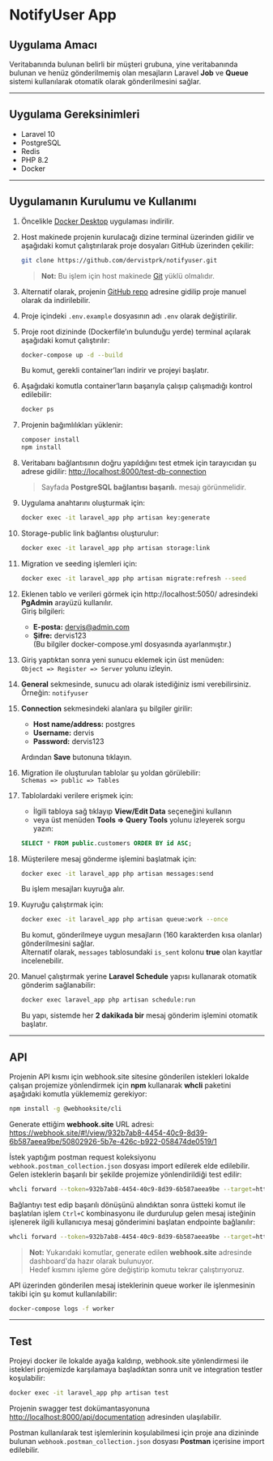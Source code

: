 # NotifyUser App

## Uygulama Amacı
Veritabanında bulunan belirli bir müşteri grubuna, yine veritabanında bulunan ve henüz gönderilmemiş olan mesajların Laravel **Job** ve **Queue** sistemi kullanılarak otomatik olarak gönderilmesini sağlar.

---

## Uygulama Gereksinimleri
* Laravel 10
* PostgreSQL
* Redis
* PHP 8.2
* Docker

---

## Uygulamanın Kurulumu ve Kullanımı

1. Öncelikle [Docker Desktop](https://www.docker.com/products/docker-desktop/) uygulaması indirilir.
2. Host makinede projenin kurulacağı dizine terminal üzerinden gidilir ve aşağıdaki komut çalıştırılarak proje dosyaları GitHub üzerinden çekilir:

   ```bash
   git clone https://github.com/dervistprk/notifyuser.git
   ```

   > **Not:** Bu işlem için host makinede [Git](https://git-scm.com/downloads) yüklü olmalıdır.

3. Alternatif olarak, projenin [GitHub repo](https://github.com/dervistprk/notifyuser) adresine gidilip proje manuel olarak da indirilebilir.
4. Proje içindeki `.env.example` dosyasının adı `.env` olarak değiştirilir.
5. Proje root dizininde (Dockerfile’ın bulunduğu yerde) terminal açılarak aşağıdaki komut çalıştırılır:

   ```bash
   docker-compose up -d --build
   ```

   Bu komut, gerekli container’ları indirir ve projeyi başlatır.

6. Aşağıdaki komutla container’ların başarıyla çalışıp çalışmadığı kontrol edilebilir:

   ```bash
   docker ps
   ```

7. Projenin bağımlılıkları yüklenir:

   ```bash
   composer install
   npm install
   ```

8. Veritabanı bağlantısının doğru yapıldığını test etmek için tarayıcıdan şu adrese gidilir: [http://localhost:8000/test-db-connection](http://localhost:8000/test-db-connection)

   > Sayfada **PostgreSQL bağlantısı başarılı.** mesajı görünmelidir.

9. Uygulama anahtarını oluşturmak için:

   ```bash
   docker exec -it laravel_app php artisan key:generate
   ```

10. Storage-public link bağlantısı oluşturulur:

    ```bash
    docker exec -it laravel_app php artisan storage:link
    ```

11. Migration ve seeding işlemleri için:

    ```bash
    docker exec -it laravel_app php artisan migrate:refresh --seed
    ```

12. Eklenen tablo ve verileri görmek için http://localhost:5050/ adresindeki **PgAdmin** arayüzü kullanılır.  
    Giriş bilgileri:
    * **E-posta:** dervis@admin.com
    * **Şifre:** dervis123  
      (Bu bilgiler docker-compose.yml dosyasında ayarlanmıştır.)

13. Giriş yaptıktan sonra yeni sunucu eklemek için üst menüden:  
    `Object => Register => Server` yolunu izleyin.

14. **General** sekmesinde, sunucu adı olarak istediğiniz ismi verebilirsiniz. Örneğin: `notifyuser`

15. **Connection** sekmesindeki alanlara şu bilgiler girilir:
    * **Host name/address:** postgres
    * **Username:** dervis
    * **Password:** dervis123

    Ardından **Save** butonuna tıklayın.

16. Migration ile oluşturulan tablolar şu yoldan görülebilir:  
    `Schemas => public => Tables`

17. Tablolardaki verilere erişmek için:
    * İlgili tabloya sağ tıklayıp **View/Edit Data** seçeneğini kullanın
    * veya üst menüden **Tools => Query Tools** yolunu izleyerek sorgu yazın:

    ```sql
    SELECT * FROM public.customers ORDER BY id ASC;
    ```

18. Müşterilere mesaj gönderme işlemini başlatmak için:

    ```bash
    docker exec -it laravel_app php artisan messages:send
    ```

    Bu işlem mesajları kuyruğa alır.

19. Kuyruğu çalıştırmak için:

    ```bash
    docker exec -it laravel_app php artisan queue:work --once
    ```

    Bu komut, gönderilmeye uygun mesajların (160 karakterden kısa olanlar) gönderilmesini sağlar.  
    Alternatif olarak, `messages` tablosundaki `is_sent` kolonu **true** olan kayıtlar incelenebilir.

20. Manuel çalıştırmak yerine **Laravel Schedule** yapısı kullanarak otomatik gönderim sağlanabilir:

    ```bash
    docker exec laravel_app php artisan schedule:run
    ```

    Bu yapı, sistemde her **2 dakikada bir** mesaj gönderim işlemini otomatik başlatır.

---

## API

Projenin API kısmı için webhook.site sitesine gönderilen istekleri lokalde çalışan projemize yönlendirmek için **npm** kullanarak **whcli** paketini aşağıdaki komutla yüklememiz gerekiyor:

```bash
npm install -g @webhooksite/cli
```

Generate ettiğim **webhook.site** URL adresi:  
https://webhook.site/#!/view/932b7ab8-4454-40c9-8d39-6b587aeea9be/50802926-5b7e-426c-b922-058474de0519/1

İstek yaptığım postman request koleksiyonu `webhook.postman_collection.json` dosyası import edilerek elde edilebilir.  
Gelen isteklerin başarılı bir şekilde projemize yönlendirildiği test edilir:

```bash
whcli forward --token=932b7ab8-4454-40c9-8d39-6b587aeea9be --target=http://localhost:8000/api/test-api-connection
```

Bağlantıyı test edip başarılı dönüşünü alındıktan sonra üstteki komut ile başlatılan işlem `Ctrl+C` kombinasyonu ile durdurulup gelen mesaj isteğinin işlenerek ilgili kullanıcıya mesaj gönderimini başlatan endpointe bağlanılır:

```bash
whcli forward --token=932b7ab8-4454-40c9-8d39-6b587aeea9be --target=http://localhost:8000/api/receive-message
```

> **Not:** Yukarıdaki komutlar, generate edilen **webhook.site** adresinde dashboard'da hazır olarak bulunuyor.  
> Hedef kısmını işleme göre değiştirip komutu tekrar çalıştırıyoruz.

API üzerinden gönderilen mesaj isteklerinin queue worker ile işlenmesinin takibi için şu komut kullanılabilir:

```bash
docker-compose logs -f worker
```

---

## Test

Projeyi docker ile lokalde ayağa kaldırıp, webhook.site yönlendirmesi ile istekleri projemizde karşılamaya başladıktan sonra unit ve integration testler koşulabilir:

```bash
docker exec -it laravel_app php artisan test
```

Projenin swagger test dokümantasyonuna [http://localhost:8000/api/documentation](http://localhost:8000/api/documentation) adresinden ulaşılabilir.

Postman kullanılarak test işlemlerinin koşulabilmesi için proje ana dizininde bulunan `webhook.postman_collection.json` dosyası **Postman** içerisine import edilebilir.  
